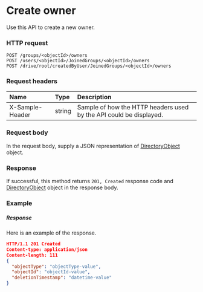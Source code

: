 # Create owner

Use this API to create a new owner.
### HTTP request
```http
POST /groups/<objectId>/owners
POST /users/<objectId>/JoinedGroups/<objectId>/owners
POST /drive/root/createdByUser/JoinedGroups/<objectId>/owners

```
### Request headers
| Name       | Type | Description|
|:---------------|:--------|:----------|
| X-Sample-Header  | string  | Sample of how the HTTP headers used by the API could be displayed.|

### Request body
In the request body, supply a JSON representation of [DirectoryObject](../resources/directoryobject.md) object.


### Response
If successful, this method returns `201, Created` response code and [DirectoryObject](../resources/directoryobject.md) object in the response body.

### Example
##### Response
Here is an example of the response.
```json
HTTP/1.1 201 Created
Content-type: application/json
Content-length: 111
{
  "objectType": "objectType-value",
  "objectId": "objectId-value",
  "deletionTimestamp": "datetime-value"
}
```

<!-- uuid: 8d45afeb-7f82-42d9-9f5c-e6f238a17a23
2015-10-12 23:28:11 UTC -->